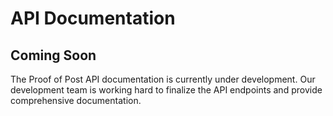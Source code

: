 # API Documentation

## Coming Soon

The Proof of Post API documentation is currently under development. Our development team is working hard to finalize the API endpoints and provide comprehensive documentation.